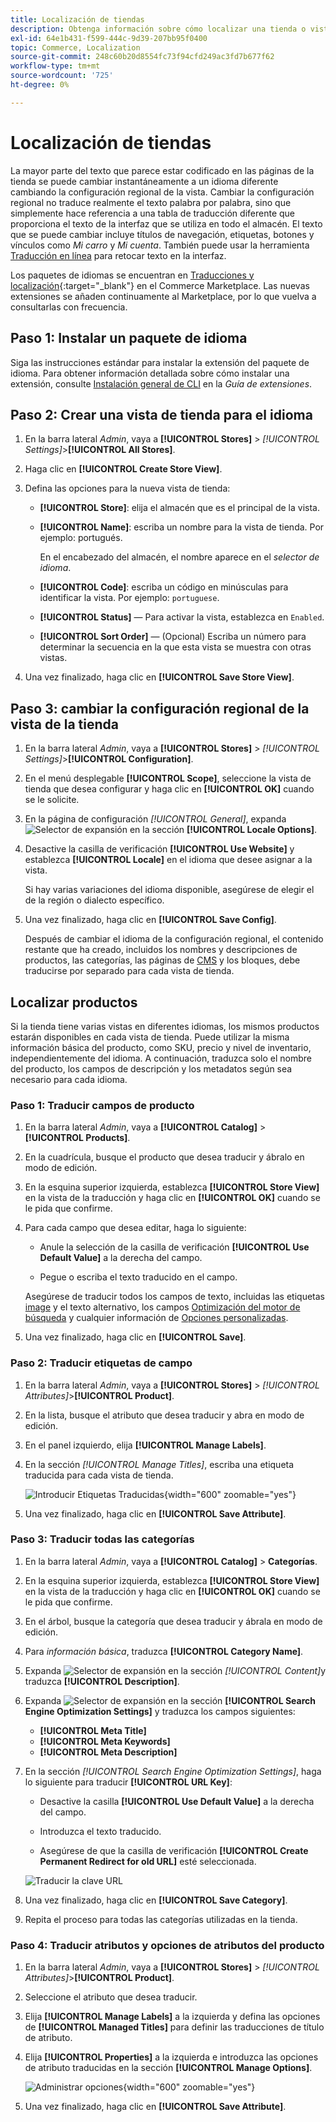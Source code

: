 ```yaml
---
title: Localización de tiendas
description: Obtenga información sobre cómo localizar una tienda o vista de tienda.
exl-id: 64e1b431-f599-444c-9d39-207bb95f0400
topic: Commerce, Localization
source-git-commit: 248c60b20d8554fc73f94cfd249ac3fd7b677f62
workflow-type: tm+mt
source-wordcount: '725'
ht-degree: 0%

---
```


# Localización de tiendas

La mayor parte del texto que parece estar codificado en las páginas de la tienda se puede cambiar instantáneamente a un idioma diferente cambiando la configuración regional de la vista. Cambiar la configuración regional no traduce realmente el texto palabra por palabra, sino que simplemente hace referencia a una tabla de traducción diferente que proporciona el texto de la interfaz que se utiliza en todo el almacén. El texto que se puede cambiar incluye títulos de navegación, etiquetas, botones y vínculos como _Mi carro_ y _Mi cuenta_. También puede usar la herramienta [Traducción en línea](../configuration-reference/advanced/developer.md) para retocar texto en la interfaz.

Los paquetes de idiomas se encuentran en [Traducciones y localización][1]{:target="_blank"} en el Commerce Marketplace. Las nuevas extensiones se añaden continuamente al Marketplace, por lo que vuelva a consultarlas con frecuencia.

## Paso 1: Instalar un paquete de idioma

Siga las instrucciones estándar para instalar la extensión del paquete de idioma. Para obtener información detallada sobre cómo instalar una extensión, consulte [Instalación general de CLI][2] en la _Guía de extensiones_.

## Paso 2: Crear una vista de tienda para el idioma

1. En la barra lateral _Admin_, vaya a **[!UICONTROL Stores]** > _[!UICONTROL Settings]_>**[!UICONTROL All Stores]**.

1. Haga clic en **[!UICONTROL Create Store View]**.

1. Defina las opciones para la nueva vista de tienda:

   - **[!UICONTROL Store]**: elija el almacén que es el principal de la vista.

   - **[!UICONTROL Name]**: escriba un nombre para la vista de tienda. Por ejemplo: portugués.

     En el encabezado del almacén, el nombre aparece en el _selector de idioma_.

   - **[!UICONTROL Code]**: escriba un código en minúsculas para identificar la vista. Por ejemplo: `portuguese`.

   - **[!UICONTROL Status]** — Para activar la vista, establezca en `Enabled`.

   - **[!UICONTROL Sort Order]** — (Opcional) Escriba un número para determinar la secuencia en la que esta vista se muestra con otras vistas.

1. Una vez finalizado, haga clic en **[!UICONTROL Save Store View]**.

## Paso 3: cambiar la configuración regional de la vista de la tienda

1. En la barra lateral _Admin_, vaya a **[!UICONTROL Stores]** > _[!UICONTROL Settings]_>**[!UICONTROL Configuration]**.

1. En el menú desplegable **[!UICONTROL Scope]**, seleccione la vista de tienda que desea configurar y haga clic en **[!UICONTROL OK]** cuando se le solicite.

1. En la página de configuración *[!UICONTROL General]*, expanda ![Selector de expansión](../assets/icon-display-expand.png) en la sección **[!UICONTROL Locale Options]**.

1. Desactive la casilla de verificación **[!UICONTROL Use Website]** y establezca **[!UICONTROL Locale]** en el idioma que desee asignar a la vista.

   Si hay varias variaciones del idioma disponible, asegúrese de elegir el de la región o dialecto específico.

1. Una vez finalizado, haga clic en **[!UICONTROL Save Config]**.

   Después de cambiar el idioma de la configuración regional, el contenido restante que ha creado, incluidos los nombres y descripciones de productos, las categorías, las páginas de [CMS](../content-design/page-translate.md) y los bloques, debe traducirse por separado para cada vista de tienda.

## Localizar productos

Si la tienda tiene varias vistas en diferentes idiomas, los mismos productos estarán disponibles en cada vista de tienda. Puede utilizar la misma información básica del producto, como SKU, precio y nivel de inventario, independientemente del idioma. A continuación, traduzca solo el nombre del producto, los campos de descripción y los metadatos según sea necesario para cada idioma.

### Paso 1: Traducir campos de producto

1. En la barra lateral _Admin_, vaya a **[!UICONTROL Catalog]** > **[!UICONTROL Products]**.

1. En la cuadrícula, busque el producto que desea traducir y ábralo en modo de edición.

1. En la esquina superior izquierda, establezca **[!UICONTROL Store View]** en la vista de la traducción y haga clic en **[!UICONTROL OK]** cuando se le pida que confirme.

1. Para cada campo que desea editar, haga lo siguiente:

   - Anule la selección de la casilla de verificación **[!UICONTROL Use Default Value]** a la derecha del campo.

   - Pegue o escriba el texto traducido en el campo.

   Asegúrese de traducir todos los campos de texto, incluidas las etiquetas [image](../catalog/catalog-images-video.md) y el texto alternativo, los campos [Optimización del motor de búsqueda](../catalog/product-search-engine-optimization.md) y cualquier información de [Opciones personalizadas](../catalog/settings-advanced-custom-options.md).

1. Una vez finalizado, haga clic en **[!UICONTROL Save]**.

### Paso 2: Traducir etiquetas de campo

1. En la barra lateral _Admin_, vaya a **[!UICONTROL Stores]** > _[!UICONTROL Attributes]_>**[!UICONTROL Product]**.

1. En la lista, busque el atributo que desea traducir y abra en modo de edición.

1. En el panel izquierdo, elija **[!UICONTROL Manage Labels]**.

1. En la sección _[!UICONTROL Manage Titles]_, escriba una etiqueta traducida para cada vista de tienda.

   ![Introducir Etiquetas Traducidas](./assets/product-attribute-labels-translate.png){width="600" zoomable="yes"}

1. Una vez finalizado, haga clic en **[!UICONTROL Save Attribute]**.

### Paso 3: Traducir todas las categorías

1. En la barra lateral _Admin_, vaya a **[!UICONTROL Catalog]** > **Categorías**.

1. En la esquina superior izquierda, establezca **[!UICONTROL Store View]** en la vista de la traducción y haga clic en **[!UICONTROL OK]** cuando se le pida que confirme.

1. En el árbol, busque la categoría que desea traducir y ábrala en modo de edición.

1. Para _información básica_, traduzca **[!UICONTROL Category Name]**.

1. Expanda ![Selector de expansión](../assets/icon-display-expand.png) en la sección _[!UICONTROL Content]_&#x200B;y traduzca **[!UICONTROL Description]**.

1. Expanda ![Selector de expansión](../assets/icon-display-expand.png) en la sección **[!UICONTROL Search Engine Optimization Settings]** y traduzca los campos siguientes:

   - **[!UICONTROL Meta Title]**
   - **[!UICONTROL Meta Keywords]**
   - **[!UICONTROL Meta Description]**

1. En la sección _[!UICONTROL Search Engine Optimization Settings]_, haga lo siguiente para traducir **[!UICONTROL URL Key]**:

   - Desactive la casilla **[!UICONTROL Use Default Value]** a la derecha del campo.

   - Introduzca el texto traducido.

   - Asegúrese de que la casilla de verificación **[!UICONTROL Create Permanent Redirect for old URL]** esté seleccionada.

   ![Traducir la clave URL](./assets/category-translate-url-key.png)

1. Una vez finalizado, haga clic en **[!UICONTROL Save Category]**.

1. Repita el proceso para todas las categorías utilizadas en la tienda.

### Paso 4: Traducir atributos y opciones de atributos del producto

1. En la barra lateral _Admin_, vaya a **[!UICONTROL Stores]** > _[!UICONTROL Attributes]_>**[!UICONTROL Product]**.

1. Seleccione el atributo que desea traducir.

1. Elija **[!UICONTROL Manage Labels]** a la izquierda y defina las opciones de **[!UICONTROL Managed Titles]** para definir las traducciones de título de atributo.

1. Elija **[!UICONTROL Properties]** a la izquierda e introduzca las opciones de atributo traducidas en la sección **[!UICONTROL Manage Options]**.

   ![Administrar opciones](./assets/manage-option-tab.png){width="600" zoomable="yes"}

1. Una vez finalizado, haga clic en **[!UICONTROL Save Attribute]**.


[1]: https://marketplace.magento.com/extensions/content-customizations/translations-localization.html
[2]: https://experienceleague.adobe.com/docs/commerce-operations/installation-guide/tutorials/extensions.html?lang=es
